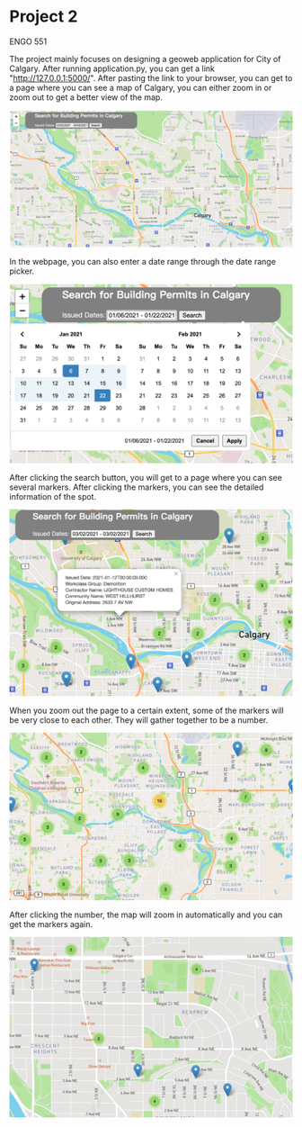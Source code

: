 # Project 2

ENGO 551

The project mainly focuses on designing a geoweb application for City of Calgary. After running application.py, you can get a link "http://127.0.0.1:5000/". After pasting the link to your browser, you can get to a page where you can see a map of Calgary, you can either zoom in or zoom out to get a better view of the map.

![Image text](https://raw.githubusercontent.com/shellyxielt/image/main/%E6%88%AA%E5%B1%8F2021-03-02%2012.11.02.png)

In the webpage, you can also enter a date range through the date range picker. 

![Image_text](https://raw.githubusercontent.com/shellyxielt/image/main/%E6%88%AA%E5%B1%8F2021-03-02%2012.11.58.png)

After clicking the search button, you will get to a page where you can see several markers. After clicking the markers, you can see the detailed information of the spot. 

![Image_text](https://github.com/shellyxielt/image/blob/main/%E6%88%AA%E5%B1%8F2021-03-02%2012.12.30.png)

When you zoom out the page to a certain extent, some of the markers will be very close to each other. They will gather together to be a number. 

![Image_text](https://raw.githubusercontent.com/shellyxielt/image/main/%E6%88%AA%E5%B1%8F2021-03-02%2012.12.40.png)

After clicking the number, the map will zoom in automatically and you can get the markers again.

![Image_text](https://raw.githubusercontent.com/shellyxielt/image/main/%E6%88%AA%E5%B1%8F2021-03-02%2012.12.52.png)

